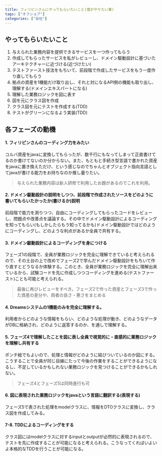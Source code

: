 ```yaml
---
title: フィリピンさんにやってもらいたいこと(僕がやりたい事)
tags: ["オフショア"]
categories: ["会社"]
---
```


## やってもらいたいこと
1. 与えられた業務内容を提供できるサービスを一つ作ってもらう
2. 作成してもらったサービスを私がレビューし、ドメイン駆動設計に基づいたアーキテクチャーに近づける(近づけたい)
3. テストファースト技法をもちいて、前段階で作成したサービスをもう一度作り直してもらう
4. 拠点の資産を1機能だけ取り出し、それと対になるAPI側の機能も取り出し、理解する(ドメインエキスパートになる)
5. 理解した業務ロジックを図に表す
6. 図を元にクラス図を作成
7. クラス図を元にテストを作成する(TDD)
8. テストがグリーンになるよう実装(TDD)

## 各フェーズの動機
#### 1. フィリピンさんのコーディング力をみたい

コルバ資産をjavaに変換してもらったが、数千行にもなってしまって正直書けてるのか書けてないのか分からない。また、もともと手続き型言語で書かれた資産をjavaに置き換えただけ、という感じなのでちゃんとオブジェクト指向言語としてjavaが書ける能力をお持ちなのか推し量りたい。

>与えられた業務内容は新人研修で利用したお題があるのでこれを利用。

#### 2. ドメイン駆動設計の説明をしつつ、前段階で作成されたソースをどのように書いてもらいたかったか(書けるか)説明

前段階で能力を測りつつ、自由にコーディングしてもらったコードをレビューし、問題点や改善点を議論する。その中でドメイン駆動設計によるコーディングを知ってもらい(もしかしたらもう知ってるかも)ドメイン駆動設計ではどのようにコーディングし、どのような利点があるか全員で共有する。

#### 3. ドメイン駆動設計によるコーディングを身につける

フェーズ1の段階で、全員が業務ロジックを完全に理解できていると考えられるので、その土台の上で改めでフェーズ2で学んだドメイン駆動設計をもちいて作り直すとどうなるか体験する。このとき、全員が業務ロジックを完全に理解出来ているから、試験コードを先に作成しつつコーディングを進める(テストファースト)ことも可能と考えられる。

>最後に再びレビューをすべき。フェーズ2で作った資産とフェーズ3で作った資産の差分や、両者の良さ・悪さをまとめる

#### 4. Dreamsシステムの1機能のみを完全に理解する。

利用者からどのような情報をもらい、どのような処理が動き、どのようなデータがDBに格納され、どのように返答するのか、を通しで理解する。

#### 5. フェーズ4で理解したことを図に表し全員で視覚的に・直感的に業務ロジックを理解し共有する

ポンチ絵でもよいので、処理と情報がどのように結びついているのか図にする。こうすることで全員が同じ目線にたって今後の作業をすることができるようになるし、不足しているかもしれない業務ロジックを見つけることができるかもしれない。

>フェーズ4とフェーズ5は同時進行も可

#### 6. 図に表現された業務ロジックをjavaという言語に翻訳する(表現する)

フェーズ5で表された処理をmodelクラスに、情報をDTOクラスに変換し、クラス図を作成してみる。

#### 7-8. TDDによるコーディングをする

クラス図にはmodelクラスに対するinputとoutputが必然的に表現されるので、テストを先に作成することが可能になると考えられる。こうなってくればいよいよ本格的なTDDを行うことが可能になる。




